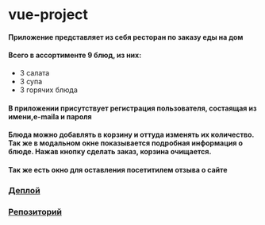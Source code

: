 # vue-project
#### Приложение представляет из себя ресторан по заказу еды на дом
#### Всего в ассортименте 9 блюд, из них:

- 3 салата
- 3 супа
- 3 горячих блюда
#### В приложении присутствует регистрация пользователя, состаящая из имени,e-mailа и пароля

#### Блюда можно добавлять в корзину и оттуда изменять их количество. Так же в модальном окне показывается подробная информация о блюде. Нажав кнопку сделать заказ, корзина очищается.
#### Так же есть окно для оставления посетитилем отзыва о сайте

### [Деплой](https://js-course-project-2-zagidullin-qw3c.vercel.app/#/)

### [Репозиторий](https://github.com/Zinnur41/JS-Course-Project-2-Zagidullin/tree/main)